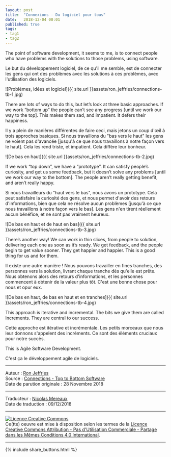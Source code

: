 ```yaml
---
layout: post
title:  "Connexions - Du logiciel pour tous"
date:   2018-12-04 00:01
published: true
tags:
- tag1
- tag2
---
```


The point of software development, it seems to me, is to connect people who have problems with the solutions to those problems, using software.

Le but du développement logiciel, de ce qu'il me semble, est de connecter les gens qui ont des problèmes avec les solutions à ces problèmes, avec l'utilisation des logiciels.

![Problèmes, idées et logiciel]({{ site.url }}assets/ron_jeffries/connections-tb-1.jpg)

There are lots of ways to do this, but let’s look at three basic approaches. If we work “bottom up” the people can’t see any progress [until we work our way to the top]. This makes them sad, and impatient. It defers their happiness.

Il y a plein de manières différentes de faire ceci, mais jetons un coup d'œil à trois approches basiques. Si nous travaillons du "bas vers le haut" les gens ne voient pas d'avancée [jusqu'à ce que nous travaillons à notre façon vers le haut]. Cela les rend triste, et impatient. Cela diffère leur bonheur.

![De bas en haut]({{ site.url }}assets/ron_jeffries/connections-tb-2.jpg)

If we work “top down”, we have a “prototype”. It can satisfy people’s curiosity, and get us some feedback, but it doesn’t solve any problems [until we work our way to the bottom]. The people aren’t really getting benefit, and aren’t really happy.

Si nous travailleurs du "haut vers le bas", nous avons un prototype. Cela peut satisfaire la curiosité des gens, et nous permet d'avoir des retours d'informations, bien que cela ne résolve aucun problèmes [jusqu'à ce que nous travaillons à notre façon vers le bas]. Les gens n'en tirent réellement aucun bénéfice, et ne sont pas vraiment heureux.

![De bas en haut et de haut en bas]({{ site.url }}assets/ron_jeffries/connections-tb-3.jpg)

There’s another way! We can work in thin slices, from people to solution, delivering each one as soon as it’s ready. We get feedback, and the people begin to get value sooner. They get happier and happier. This is a good thing for us and for them.

Il existe une autre manière ! Nous pouvons travailler en fines tranches, des personnes vers la solution, livrant chaque tranche dès qu'elle est prête. Nous obtenons alors des retours d'informations, et les personnes commencent à obtenir de la valeur plus tôt. C'est une bonne chose pour nous et opur eux.

![De bas en haut, de bas en haut et en tranches]({{ site.url }}assets/ron_jeffries/connections-tb-4.jpg)

This approach is iterative and incremental. The bits we give them are called Increments. They are central to our success.

Cette approche est itérative et incrémentale. Les petits morceaux que nous leur donnons s'appelent des incréments. Ce sont des éléments cruciaux pour notre succès.

This is Agile Software Development.

C'est ça le développement agile de logiciels.

---
Auteur : [Ron Jeffries](https://ronjeffries.com/about.html)  
Source : [Connections - Top to Bottom Software](https://ronjeffries.com/articles/018-01ff/top-bottom-twitter/)  
Date de parution originale : 28 Novembre 2018  

---
Traducteur : [Nicolas Mereaux](http://www.les-traducteurs-agiles.org/traducteurs/)  
Date de traduction : 09/12/2018  

---

<a rel="license" href="http://creativecommons.org/licenses/by-nc-sa/4.0/"><img alt="Licence Creative Commons" style="border-width:0" src="http://i.creativecommons.org/l/by-nc-sa/4.0/88x31.png" /></a><br />Ce(tte) oeuvre est mise à disposition selon les termes de la <a rel="license" href="http://creativecommons.org/licenses/by-nc-sa/4.0/">Licence Creative Commons Attribution - Pas d'Utilisation Commerciale - Partage dans les Mêmes Conditions 4.0 International</a>.

---

{% include share_buttons.html %}

